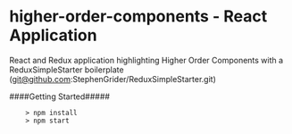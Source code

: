 # higher-order-components - React Application
React and Redux application highlighting Higher Order Components with a ReduxSimpleStarter boilerplate (git@github.com:StephenGrider/ReduxSimpleStarter.git)

####Getting Started#####
```
	> npm install
	> npm start
```

